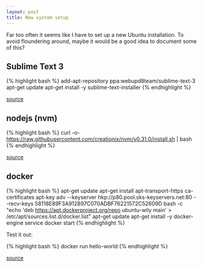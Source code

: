 ```yaml
---
layout: post
title: New system setup
---
```


Far too often it seems like I have to set up a new Ubuntu installation. To avoid floundering around, maybe it would be a good idea to document some of this?

## Sublime Text 3

{% highlight bash %}
add-apt-repository ppa:webupd8team/sublime-text-3
apt-get update
apt-get install -y sublime-text-installer
{% endhighlight %}

[source](http://www.webupd8.org/2013/07/sublime-text-3-ubuntu-ppa-now-available.html)

## nodejs (nvm)

{% highlight bash %}
curl -o- https://raw.githubusercontent.com/creationix/nvm/v0.31.0/install.sh | bash
{% endhighlight %}

[source](https://github.com/creationix/nvm)

## docker

{% highlight bash %}
apt-get update
apt-get install apt-transport-https ca-certificates
apt-key adv --keyserver hkp://p80.pool.sks-keyservers.net:80 --recv-keys 58118E89F3A912897C070ADBF76221572C52609D
bash -c "echo 'deb https://apt.dockerproject.org/repo ubuntu-wily main' > /etc/apt/sources.list.d/docker.list"
apt-get update
apt-get install -y docker-engine
service docker start
{% endhighlight %}

Test it out:

{% highlight bash %}
docker run hello-world
{% endhighlight %}

[source](https://docs.docker.com/engine/installation/linux/ubuntulinux/)
